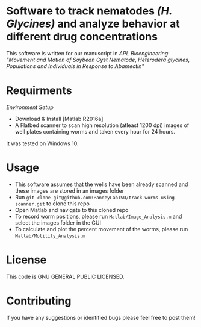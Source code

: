 # Software to track nematodes *(H. Glycines)* and analyze behavior at different drug concentrations

This software is written for our manuscript in *APL Bioengineering*:
*"Movement and Motion of Soybean Cyst Nematode, Heterodera glycines,
Populations and Individuals in Response to Abamectin"*

Requirments
===========

*Environment Setup*

-   Download & Install [Matlab R2016a]
-   A Flatbed scanner to scan high resolution (atleast 1200 dpi) images of well plates containing worms and taken every hour for 24 hours.

It was tested on Windows 10.

Usage
=====

- This software assumes that the wells have been already scanned and these images are stored in an images folder 
- Run `git clone git@github.com:PandeyLabISU/track-worms-using-scanner.git` to clone this repo
- Open Matlab and navigate to this cloned repo
- To record worm positions, please run `Matlab/Image_Analysis.m` and select the images folder in the GUI 
- To calculate and plot the percent movement of the worms, please run `Matlab/Motility_Analysis.m`


License
=======

This code is GNU GENERAL PUBLIC LICENSED.


Contributing
============

If you have any suggestions or identified bugs please feel free to post
them!

  [Matlab]: https://www.mathworks.com/downloads/
  [meanthresh]: https://www.mathworks.com/matlabcentral/fileexchange/41787-meanthresh-local-image-thresholding?focused=3783566&tab=function 
